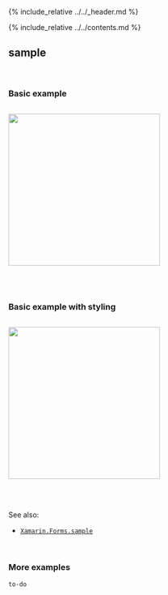 {% include_relative ../../_header.md %}

{% include_relative ../../contents.md %}

sample
--------

<br /> 

### Basic example


```fsharp 

```

<img src="../../images/views/sample-adr-basic.png" width="300">

<br /> <br /> 

### Basic example with styling

```fsharp 

```


<img src="../../images/views/sample-adr-styled.png" width="300">

<br /> <br /> 

See also:

* [`Xamarin.Forms.sample`](https://docs.microsoft.com/en-us/dotnet/api/Xamarin.Forms.sample)

<br /> 

### More examples

`to-do`